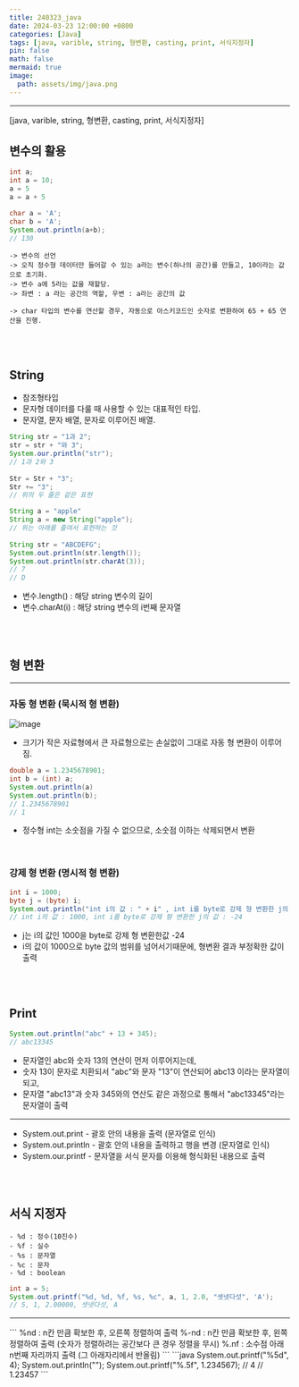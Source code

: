 ```yaml
---
title: 240323_java
date: 2024-03-23 12:00:00 +0800
categories: [Java]
tags: [java, varible, string, 형변환, casting, print, 서식지정자]
pin: false
math: false
mermaid: true
image:
  path: assets/img/java.png
---
```


<hr style="border:1px solid white">
[java, varible, string, 형변환, casting, print, 서식지정자]

## 변수의 활용
```java
int a;
int a = 10; 
a = 5 
a = a + 5 

char a = 'A';
char b = 'A';
System.out.println(a+b);
// 130
```
```
-> 변수의 선언
-> 오직 정수형 데이터만 들어갈 수 있는 a라는 변수(하나의 공간)를 만들고, 10이라는 값으로 초기화.
-> 변수 a에 5라는 값을 재할당.
-> 좌변 : a 라는 공간의 역할, 우변 : a라는 공간의 값

-> char 타입의 변수를 연산할 경우, 자동으로 아스키코드인 숫자로 변환하여 65 + 65 연산을 진행.
```

<br/><br/>

## String
- 참조형타입
- 문자형 데이터를 다룰 때 사용할 수 있는 대표적인 타입.
- 문자열, 문자 배열, 문자로 이루어진 배열.

```java
String str = "1과 2";
str = str + "와 3";
System.our.println("str");
// 1과 2와 3
        
Str = Str + "3";
Str += "3";
// 위의 두 줄은 같은 표현

String a = "apple"
String a = new String("apple");
// 위는 아래를 줄여서 표현하는 것
       
String str = "ABCDEFG";
System.out.println(str.length());
System.out.println(str.charAt(3));
// 7
// D
```
- 변수.length()  : 해당 string 변수의 길이
- 변수.charAt(i) : 해당 string 변수의 i번째 문자열

<br/><br/>

## 형 변환
<hr style="border:1px solid white">

### 자동 형 변환 (묵시적 형 변환)
![image](https://github.com/alphathx13/alphathx13.github.io/assets/163115993/e42daa62-6373-492b-8ab0-58c872addadd)
- 크기가 작은 자료형에서 큰 자료형으로는 손실없이 그대로 자동 형 변환이 이루어짐.

```java
double a = 1.2345678901;
int b = (int) a;
System.out.println(a)
System.out.println(b);
// 1.2345678901
// 1
```
- 정수형 int는 소숫점을 가질 수 없으므로, 소숫점 이하는 삭제되면서 변환
	
<br/>

### 강제 형 변환 (명시적 형 변환)
```java
int i = 1000;
byte j = (byte) i;
System.out.println("int i의 값 : " + i" , int i를 byte로 강제 형 변환한 j의 값 : " + j);
// int i의 값 : 1000, int i를 byte로 강제 형 변환한 j의 값 : -24
```
- j는 i의 값인 1000을 byte로 강제 형 변환한값 -24
- i의 값이 1000으로 byte 값의 범위를 넘어서기때문에, 형변환 결과 부정확한 값이 출력

<br/><br/>

## Print
```java
System.out.println("abc" + 13 + 345);
// abc13345
```
- 문자열인 abc와 숫자 13의 연산이 먼저 이루어지는데,
- 숫자 13이 문자로 치환되서 "abc"와 문자 "13"이 연산되어 abc13 이라는 문자열이 되고, 
- 문자열 "abc13"과 숫자 345와의 연산도 같은 과정으로 통해서 "abc13345"라는 문자열이 출력

<hr style="border:1px solid white">

- System.out.print		- 괄호 안의 내용을 출력 (문자열로 인식)
- System.out.println	- 괄호 안의 내용을 출력하고 행을 변경 (문자열로 인식)
- System.our.printf		- 문자열을 서식 문자를 이용해 형식화된 내용으로 출력

<br/><br/>

## 서식 지정자
```
- %d : 정수(10진수)
- %f : 실수
- %s : 문자열
- %c : 문자
- %d : boolean
```
```java      
int a = 5;
System.out.printf("%d, %d, %f, %s, %c", a, 1, 2.0, "셋넷다섯", 'A');
// 5, 1, 2.00000, 셋넷다섯, A
```
<hr style="border:1px solid white">
```
%nd   : n칸 만큼 확보한 후, 오른쪽 정렬하여 출력
%-nd  : n칸 만큼 확보한 후, 왼쪽 정렬하여 출력 (숫자가 정렬하려는 공간보다 큰 경우 정렬을 무시)
%.nf  : 소수점 아래 n번째 자리까지 출력 (그 아래자리에서 반올림)
```
```java          
System.out.printf("%5d", 4);
System.out.println("");
System.out.printf("%.5f", 1.234567);
//     4
// 1.23457
```      